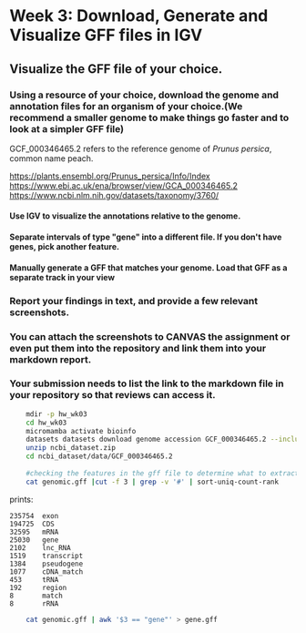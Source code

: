 # Week 3: Download, Generate and Visualize GFF files in IGV

## Visualize the GFF file of your choice.

### Using a resource of your choice, download the genome and annotation files for an organism of your choice.(We recommend a smaller genome to make things go faster and to look at a simpler GFF file)
GCF_000346465.2 refers to the reference genome of *Prunus persica*, common name peach.

https://plants.ensembl.org/Prunus_persica/Info/Index
https://www.ebi.ac.uk/ena/browser/view/GCA_000346465.2
https://www.ncbi.nlm.nih.gov/datasets/taxonomy/3760/ 

#### Use IGV to visualize the annotations relative to the genome.

#### Separate intervals of type "gene" into a different file. If you don't have genes, pick another feature.

#### Manually generate a GFF that matches your genome. Load that GFF as a separate track in your view

### Report your findings in text, and provide a few relevant screenshots.

### You can attach the screenshots to CANVAS the assignment or even put them into the repository and link them into your markdown report.

### Your submission needs to list the link to the markdown file in your repository so that reviews can access it.

```bash
    mdir -p hw_wk03
    cd hw_wk03
    micromamba activate bioinfo
    datasets datasets download genome accession GCF_000346465.2 --include gff3,cds,protein,genome
    unzip ncbi_dataset.zip
    cd ncbi_dataset/data/GCF_000346465.2
    
    #checking the features in the gff file to determine what to extract
    cat genomic.gff |cut -f 3 | grep -v '#' | sort-uniq-count-rank

```

prints:

```
235754  exon
194725  CDS
32595   mRNA
25030   gene
2102    lnc_RNA
1519    transcript
1384    pseudogene
1077    cDNA_match
453     tRNA
192     region
8       match
8       rRNA
```

```bash
    cat genomic.gff | awk '$3 == "gene"' > gene.gff
```
